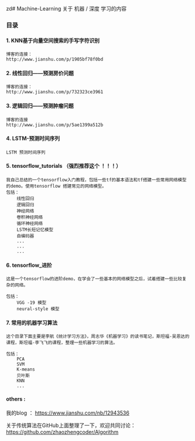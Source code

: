 zd﻿# Machine-Learning
关于 机器 / 深度 学习的内容 

### 目录
#### 1. KNN基于向量空间搜索的手写字符识别

    博客的连接： 
    http://www.jianshu.com/p/1905bf78f0bd

#### 2. 线性回归——预测房价问题

    博客的连接：
    http://www.jianshu.com/p/732323ce3961

#### 3. 逻辑回归——预测肿瘤问题

    博客的连接
    http://www.jianshu.com/p/5ae1399a512b

#### 4. LSTM-预测时间序列

    LSTM 预测时间序列


#### 5. tensorflow_tutorials  （强烈推荐这个 ！！！）

    我自己总结的一个tensorflow入门教程，包括一些tf的基本语法和tf搭建一些常用网络模型的demo。使用tensorflow 搭建常见的网络模型。
    包括：
        线性回归
        逻辑回归
        神经网络
        卷积神经网络
        循环神经网络
        LSTM长短记忆模型
        自编码器
        ...
        ...
        ...


#### 6. tensorflow_进阶
    这是一个tensorflow的进阶demo，在学会了一些基本的网络模型之后，试着搭建一些比较复杂的网络。
    
    包括：
        VGG -19 模型
        neural-style 模型

#### 7. 常用的机器学习算法

    这个目录下面主要是李航《统计学习方法》，周志华《机器学习》的读书笔记，斯坦福-吴恩达的课程，斯坦福-李飞飞的课程，整理一些机器学习的算法。
    
    包括：
        PCA 
        SVM  
        K-means 
        贝叶斯
        KNN
        ...


#### others :

我的blog ： https://www.jianshu.com/nb/12943536 

关于传统算法在GitHub上面整理了一下，欢迎共同讨论：https://github.com/zhaozhengcoder/Algorithm


    
